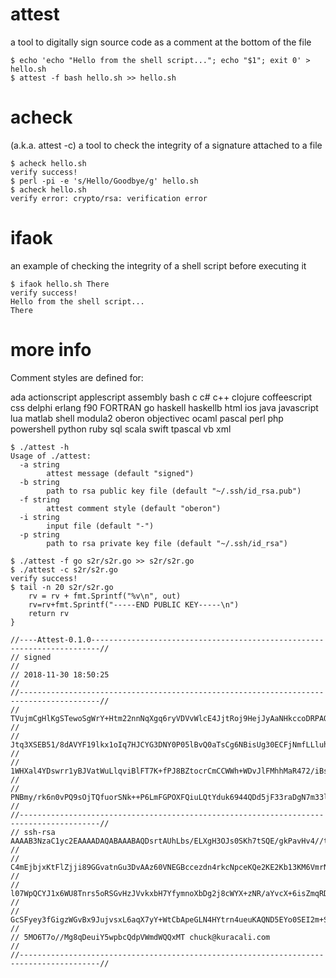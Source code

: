 # attest
a tool to digitally sign source code as a comment at the bottom of the file

```
$ echo 'echo "Hello from the shell script..."; echo "$1"; exit 0' > hello.sh
$ attest -f bash hello.sh >> hello.sh
```

# acheck
(a.k.a. attest -c) a tool to check the integrity of a signature attached to a file

```
$ acheck hello.sh
verify success!
$ perl -pi -e 's/Hello/Goodbye/g' hello.sh 
$ acheck hello.sh 
verify error: crypto/rsa: verification error
```

# ifaok
an example of checking the integrity of a shell script before executing it

```
$ ifaok hello.sh There
verify success!
Hello from the shell script...
There
```

# more info

Comment styles are defined for:

ada
actionscript
applescript
assembly
bash
c
c#
c++
clojure
coffeescript
css
delphi
erlang
f90
FORTRAN
go
haskell
haskellb
html
ios
java
javascript
lua
matlab
shell
modula2
oberon
objectivec
ocaml
pascal
perl
php
powershell
python
ruby
sql
scala
swift
tpascal
vb
xml


```
$ ./attest -h
Usage of ./attest:
  -a string
    	attest message (default "signed")
  -b string
    	path to rsa public key file (default "~/.ssh/id_rsa.pub")
  -f string
    	attest comment style (default "oberon")
  -i string
    	input file (default "-")
  -p string
    	path to rsa private key file (default "~/.ssh/id_rsa")

$ ./attest -f go s2r/s2r.go >> s2r/s2r.go
$ ./attest -c s2r/s2r.go
verify success!
$ tail -n 20 s2r/s2r.go 
	rv = rv + fmt.Sprintf("%v\n", out)
	rv=rv+fmt.Sprintf("-----END PUBLIC KEY-----\n")
	return rv
}

//----Attest-0.1.0------------------------------------------------------------------------//
// signed                                                                                 //
// 2018-11-30 18:50:25                                                                    //
//----------------------------------------------------------------------------------------//
// TVujmCgHlKgSTewoSgWrY+Htm22nnNqXgq6ryVDVvWlcE4JjtRoj9HejJyAaNHkccoDRPAOzpxlGWYMXKVXlrZ //
// Jtq3XSEB51/8dAVYF19lkx1oIq7HJCYG3DNY0P05lBvQ0aTsCg6NBisUg30ECFjNmfLLluhpgw6bxqpwRtrkeU //
// 1WHXal4YDswrr1yBJVatWuLlqviBlFT7K+fPJ8BZtocrCmCCWWh+WDvJlFMhhMaR472/iBsL8epLKR5S3TRNas //
// PNBmy/rk6n0vPQ9sOjTQfuorSNk++P6LmFGPOXFQiuLQtYduk6944QDd5jF33raDgN7m33la+JP5JAkSmpbg== //
//----------------------------------------------------------------------------------------//
// ssh-rsa AAAAB3NzaC1yc2EAAAADAQABAAABAQDsrtAUhLbs/ELXgH3OJs0SKh7tSQE/gkPavHv4//tsLucTAN //
// C4mEjbjxKtFlZjji89GGvatnGu3DvAAz60VNEGBccezdn4rkcNpceKQe2KE2Kb13KM6VmrNl4Gj3+C278u0yKx //
// l07WpQCYJ1x6WU8Tnrs5oRSGvHzJVvkxbH7YfymnoXbDg2j8cWYX+zNR/aYvcX+6isZmqRDg+qZ1CK45UL0sO9 //
// GcSFyey3fGigzWGvBx9JujvsxL6aqX7yY+WtCbApeGLN4HYtrn4ueuKAQND5EYo0SEI2m+STt5eCdDBLFhG0jD //
// 5MO6T7o//Mg8qDeuiY5wpbcQdpVWmdWQQxMT chuck@kuracali.com                                //
//----------------------------------------------------------------------------------------//

```
